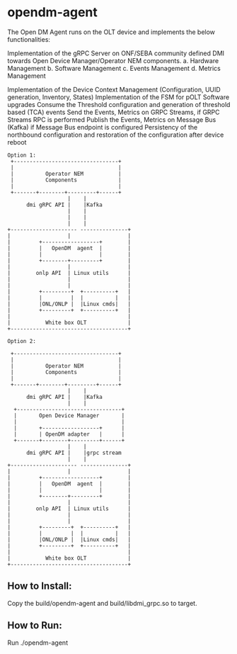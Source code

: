 # opendm-agent
The Open DM Agent runs on the OLT device and implements the below functionalities:

Implementation of the gRPC Server on ONF/SEBA community defined DMI towards Open Device Manager/Operator NEM components.
a. Hardware Management
b. Software Management
c. Events Management
d. Metrics Management

Implementation of the Device Context Management (Configuration, UUID generation, Inventory, States)
Implementation of the FSM for pOLT Software upgrades
Consume the Threshold configuration and generation of threshold based (TCA) events
Send the Events, Metrics on GRPC Streams, if GRPC Streams RPC is performed
Publish the Events, Metrics on Message Bus (Kafka) if Message Bus endpoint is configured
Persistency of the northbound configuration and restoration of the configuration after device reboot

```text
Option 1:
 +---------------------------------+
 |                                 |
 |          Operator NEM           |
 |          Components             |
 |                                 |
 +-------+--------+---------+------+
                   |    |
      dmi gRPC API |    |Kafka
                   |    |
                   |    |
                   |    |
+--------------------- ---------------+
|                  |                  |
|         +------------------+        |
|         |   OpenDM  agent  |        |
|         |                  |        |
|         +--------+---------+        |
|                  |                  |
|        onlp API  | Linux utils      |
|                  |                  |
|                  |                  |
|         +---------+  +----------+   |
|         |         |  |          |   |
|         |ONL/ONLP |  |Linux cmds|   |
|         +---------+  +----------+   |
|                                     |
|           White box OLT             |
+-------------------------------------+

```

```text
Option 2:

 +---------------------------------+
 |                                 |
 |          Operator NEM           |
 |          Components             |
 |                                 |
 +-------+--------+---------+------+
                   |    |
      dmi gRPC API |    |Kafka
                   |    |
  +---------------------------------+
  |       Open Device Manager       |
  |                                 |
  |       +------------------+      |
  |       | OpenDM adapter   |      |
  +-------+--------+---------+------+
                   |    |
      dmi gRPC API |    |grpc stream
                   |    |
+--------------------- ---------------+
|                  |                  |
|         +------------------+        |
|         |   OpenDM  agent  |        |
|         |                  |        |
|         +--------+---------+        |
|                  |                  |
|        onlp API  | Linux utils      |
|                  |                  |
|                  |                  |
|         +---------+  +----------+   |
|         |         |  |          |   |
|         |ONL/ONLP |  |Linux cmds|   |
|         +---------+  +----------+   |
|                                     |
|           White box OLT             |
+-------------------------------------+
```

## How to Install:
Copy the build/opendm-agent and build/libdmi_grpc.so to target.

## How to Run:
Run ./opendm-agent
